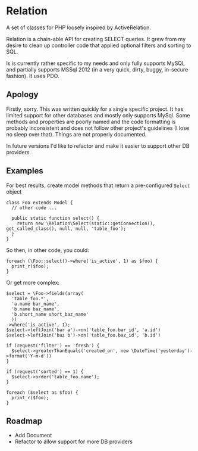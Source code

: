 # Relation

A set of classes for PHP loosely inspired by ActiveRelation.

Relation is a chain-able API for creating SELECT queries. It grew from my desire
to clean up controller code that applied optional filters and sorting to SQL.

Is is currently rather specific to my needs and only fully supports
MySQL and partially supports MSSql 2012 (in a very quick, dirty, buggy, in-secure
fashion). It uses PDO.

## Apology

Firstly, sorry. This was written quickly for a single specific project. It has limited
support for other databases and mostly only supports MySql. Some methods and properties
are poorly named and the code formatting is probably inconsistent and does not follow
other project's guidelines (I lose no sleep over that). Things are not properly documented.

In future versions I'd like to refactor and make it easier to support other DB providers.

## Examples

For best results, create model methods that return a pre-configured ```Select``` object

    class Foo extends Model {
      // other code ...

      public static function select() {
        return new \Relation\Select(static::getConnection(), get_called_class(), null, null, 'table_foo');
      }
    }

So then, in other code, you could:

    foreach (\Foo::select()->where('is_active', 1) as $foo) {
      print_r($foo);
    }

Or get more complex:

    $select = \Foo->fields(array(
      'table_foo.*',
      'a.name bar_name',
      'b.name baz_name',
      'b.short_name short_baz_name'
      ))
    ->where('is_active', 1);
    $select->leftJoin('bar a')->on('table_foo.bar_id', 'a.id')
    $select->leftJoin('baz b')->on('table_foo.baz_id', 'b.id')

    if (request('filter') == 'fresh') {
      $select->greaterThanEquals('created_on', new \DateTime('yesterday')->format('Y-m-d'))
    }

    if (request('sorted') == 1) {
      $select->order('table_foo.name');
    }

    foreach ($select as $foo) {
      print_r($foo);
    }

## Roadmap

* Add Document
* Refactor to allow support for more DB providers
